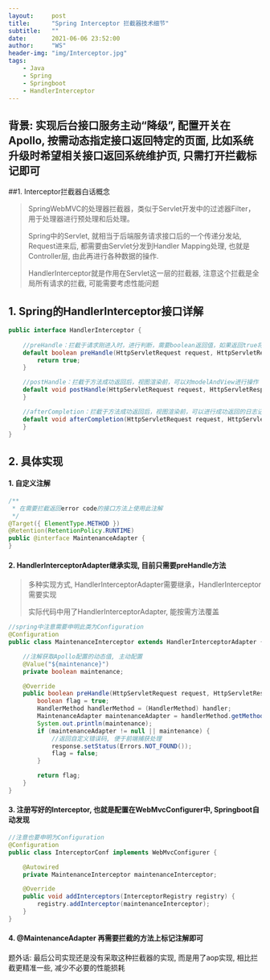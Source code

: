 ```yaml
---
layout:     post
title:      "Spring Interceptor 拦截器技术细节"
subtitle:   ""
date:       2021-06-06 23:52:00
author:     "WS"
header-img: "img/Interceptor.jpg"
tags:
    - Java
    - Spring
    - Springboot
    - HandlerInterceptor
---
```




## 背景: 实现后台接口服务主动“降级”, 配置开关在Apollo, 按需动态指定接口返回特定的页面, 比如系统升级时希望相关接口返回系统维护页, 只需打开拦截标记即可



##1. Interceptor拦截器白话概念

> SpringWebMVC的处理器拦截器，类似于Servlet开发中的过滤器Filter，用于处理器进行预处理和后处理。
>
> Spring中的Servlet, 就相当于后端服务请求接口后的一个传递分发站, Request进来后, 都需要由Servlet分发到Handler Mapping处理, 也就是Controller层, 由此再进行各种数据的操作.
>
> HandlerInterceptor就是作用在Servlet这一层的拦截器, 注意这个拦截是全局所有请求的拦截, 可能需要考虑性能问题

## 1. Spring的HandlerInterceptor接口详解

```java
public interface HandlerInterceptor {
  
    //preHandle：拦截于请求刚进入时，进行判断，需要boolean返回值，如果返回true将继续执行，如果返回false，将不进行执行。一般用于登录校验
    default boolean preHandle(HttpServletRequest request, HttpServletResponse response, Object handler) throws Exception {
        return true;
    }

    //postHandle：拦截于方法成功返回后，视图渲染前，可以对modelAndView进行操作
    default void postHandle(HttpServletRequest request, HttpServletResponse response, Object handler, @Nullable ModelAndView modelAndView) throws Exception {
    }

    //afterCompletion：拦截于方法成功返回后，视图渲染前，可以进行成功返回的日志记录
    default void afterCompletion(HttpServletRequest request, HttpServletResponse response, Object handler, @Nullable Exception ex) throws Exception {
    }
}
```



## 2. 具体实现

#### 1. 自定义注解

```java
/**
 * 在需要拦截返回error code的接口方法上使用此注解
 */
@Target({ ElementType.METHOD })
@Retention(RetentionPolicy.RUNTIME)
public @interface MaintenanceAdapter {
}

```

#### 2. HandlerInterceptorAdapter继承实现, 目前只需要preHandle方法

> 多种实现方式, HandlerInterceptorAdapter需要继承，HandlerInterceptor需要实现
>
> 实际代码中用了HandlerInterceptorAdapter, 能按需方法覆盖

```java
//spring中注意需要申明此类为Configuration
@Configuration
public class MaintenanceInterceptor extends HandlerInterceptorAdapter {

    //注解获取Apollo配置的动态值, 主动配置
    @Value("${maintenance}")
    private boolean maintenance;

    @Override
    public boolean preHandle(HttpServletRequest request, HttpServletResponse response, Object handler) {
        boolean flag = true;
        HandlerMethod handlerMethod = (HandlerMethod) handler;
        MaintenanceAdapter maintenanceAdapter = handlerMethod.getMethodAnnotation(MaintenanceAdapter.class);
        System.out.println(maintenance);
        if (maintenanceAdapter != null || maintenance) {
            //返回自定义错误码, 便于前端捕获处理
            response.setStatus(Errors.NOT_FOUND());
            flag = false;
        }

        return flag;
    }
}
```

#### 3. 注册写好的Interceptor, 也就是配置在WebMvcConfigurer中, Springboot自动发现

```java
//注意也要申明为Configuration
@Configuration
public class InterceptorConf implements WebMvcConfigurer {

    @Autowired
    private MaintenanceInterceptor maintenanceInterceptor;

    @Override
    public void addInterceptors(InterceptorRegistry registry) {
        registry.addInterceptor(maintenanceInterceptor);
    }
}
```

#### 4. @MaintenanceAdapter 再需要拦截的方法上标记注解即可



题外话: 最后公司实现还是没有采取这种拦截器的实现, 而是用了aop实现, 相比拦截更精准一些, 减少不必要的性能损耗